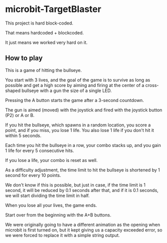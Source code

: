# microbit-TargetBlaster
This project is hard block-coded.

That means hardcoded + blockcoded.

It just means we worked very hard on it.

## How to play
This is a game of hitting the bullseye.

You start with 3 lives, and the goal of the game is to survive as long as possible and get a high score by aiming and firing at the center of a cross-shaped bullseye with a gun the size of a single LED.

Pressing the A button starts the game after a 3-second countdown.

The gun is aimed (moved) with the joystick and fired with the joystick button (P2) or A or B.

If you hit the bullseye, which spawns in a random location, you score a point, and if you miss, you lose 1 life.
You also lose 1 life if you don't hit it within 5 seconds.

Each time you hit the bullseye in a row, your combo stacks up, and you gain 1 life for every 5 consecutive hits.

If you lose a life, your combo is reset as well.

As a difficulty adjustment, the time limit to hit the bullseye is shortened by 1 second for every 10 points.

We don't know if this is possible, but just in case, if the time limit is 1 second, it will be reduced by 0.1 seconds after that, and if it is 0.1 seconds, we will start dividing the time limit in half.

When you lose all your lives, the game ends.

Start over from the beginning with the A+B buttons.

We were originally going to have a different animation as the opening when microbit is first turned on, but it kept giving us a capacity exceeded error, so we were forced to replace it with a simple string output.
